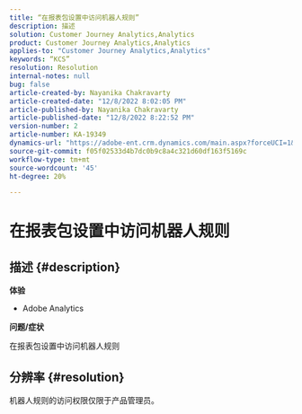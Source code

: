 ```yaml
---
title: “在报表包设置中访问机器人规则”
description: 描述
solution: Customer Journey Analytics,Analytics
product: Customer Journey Analytics,Analytics
applies-to: "Customer Journey Analytics,Analytics"
keywords: “KCS”
resolution: Resolution
internal-notes: null
bug: false
article-created-by: Nayanika Chakravarty
article-created-date: "12/8/2022 8:02:05 PM"
article-published-by: Nayanika Chakravarty
article-published-date: "12/8/2022 8:22:52 PM"
version-number: 2
article-number: KA-19349
dynamics-url: "https://adobe-ent.crm.dynamics.com/main.aspx?forceUCI=1&pagetype=entityrecord&etn=knowledgearticle&id=30f5942b-3377-ed11-81aa-6045bd006149"
source-git-commit: f05f02533d4b7dc0b9c8a4c321d60df163f5169c
workflow-type: tm+mt
source-wordcount: '45'
ht-degree: 20%

---
```


# 在报表包设置中访问机器人规则

## 描述 {#description}


<b>体验</b>

- Adobe Analytics

<b>问题/症状</b>

在报表包设置中访问机器人规则


## 分辨率 {#resolution}


机器人规则的访问权限仅限于产品管理员。
